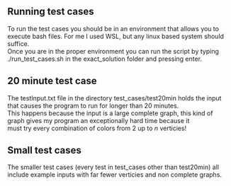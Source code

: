 ## Running test cases

To run the test cases you should be in an environment that allows you to execute bash files. For me I used WSL, but any linux based system should suffice.\
Once you are in the proper environment you can run the script by typing ./run_test_cases.sh in the exact_solution folder and pressing enter.

## 20 minute test case

The testInput.txt file in the directory test_cases/test20min holds the input that causes the program to run for longer than 20 minutes.\
This happens because the input is a large complete graph, this kind of graph gives my program an exceptionally hard time because it\
must try every combination of colors from 2 up to _n_ verticies!

## Small test cases

The smaller test cases (every test in test_cases other than test20min) all include example inputs with far fewer verticies and non complete graphs.